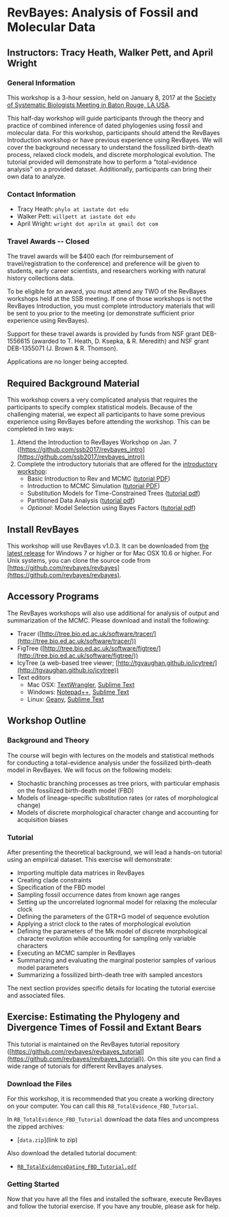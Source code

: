 # RevBayes: Analysis of Fossil and Molecular Data

## Instructors: Tracy Heath, Walker Pett, and April Wright

### General Information
This workshop is a 3-hour session, held on January 8, 2017 at the [Society of Systematic Biologists Meeting in Baton Rouge, LA USA](https://ssb2017.github.io/). 

This half-day workshop will guide participants through the theory and practice of combined inference of dated phylogenies using fossil and molecular data. For this workshop, participants should attend the RevBayes Introduction workshop or have previous experience using RevBayes. We will cover the background necessary to understand the fossilized birth-death process, relaxed clock models, and discrete morphological evolution. The tutorial provided will demonstrate how to perform a "total-evidence analysis" on a provided dataset. Additionally, participants can bring their own data to analyze.  

### Contact Information

* Tracy Heath: `phylo at iastate dot edu`
* Walker Pett: `willpett at iastate dot edu`
* April Wright: `wright dot aprilm at gmail dot com`

### Travel Awards -- Closed

The travel awards will be $400 each (for reimbursement of travel/registration to the conference) and preference will be given to students, early career scientists, and researchers working with natural history collections data.

To be eligible for an award, you must attend any TWO of the RevBayes workshops held at the SSB meeting. If one of those workshops is not the RevBayes Introduction, you must complete introductory materials that will be sent to you prior to the meeting (or demonstrate sufficient prior experience using RevBayes). 

Support for these travel awards is provided by funds from NSF grant DEB-1556615 (awarded to T. Heath, D. Ksepka, & R. Meredith) and NSF grant DEB-1355071 (J. Brown & R. Thomson).

Applications are no longer being accepted.

## Required Background Material

This workshop covers a very complicated analysis that requires the participants to specify complex statistical models. Because of the challenging material, we expect all participants to have some previous experience using RevBayes before attending the workshop. This can be completed in two ways:

1. Attend the Introduction to RevBayes Workshop on Jan. 7 ([https://github.com/ssb2017/revbayes_intro](https://github.com/ssb2017/revbayes_intro))
2. Complete the introductory tutorials that are offered for the [introductory workshop](https://github.com/ssb2017/revbayes_intro):
	* Basic Introduction to Rev and MCMC ([tutorial PDF](https://github.com/ssb2017/revbayes_intro/blob/master/tutorials/RB_Basics_Tutorial.pdf))
	* Introduction to MCMC Simulation ([tutorial PDF](https://github.com/revbayes/revbayes_tutorial/blob/master/tutorial_TeX/RB_MCMC_Intro_Tutorial/RB_MCMC_Intro_Tutorial.pdf))
	* Substitution Models for Time-Constrained Trees ([tutorial pdf](https://github.com/ssb2017/revbayes_intro/blob/master/tutorials/RB_CTMC_Tutorial.pdf))
	* Partitioned Data Analysis ([tutorial pdf](https://github.com/ssb2017/revbayes_intro/blob/master/tutorials/RB_Partition_Tutorial.pdf))
	* *Optional*: Model Selection using Bayes Factors ([tutorial pdf](https://github.com/ssb2017/revbayes_intro/blob/master/tutorials/RB_BayesFactor_Tutorial.pdf))


## Install RevBayes

This workshop will use RevBayes v1.0.3. It can be downloaded from [the latest release](https://github.com/revbayes/revbayes/releases/tag/v1.0.3-release) for Windows 7 or higher or for Mac OSX 10.6 or higher. For Unix systems, you can clone the source code from [https://github.com/revbayes/revbayes](https://github.com/revbayes/revbayes).

## Accessory Programs

The RevBayes workshops will also use additional for analysis of output and summarization of the MCMC. Please download and install the following:

* Tracer ([http://tree.bio.ed.ac.uk/software/tracer/](http://tree.bio.ed.ac.uk/software/tracer/))
* FigTree ([http://tree.bio.ed.ac.uk/software/figtree/](http://tree.bio.ed.ac.uk/software/figtree/))
* IcyTree (a web-based tree viewer; [http://tgvaughan.github.io/icytree/](http://tgvaughan.github.io/icytree))
* Text editors
	* Mac OSX: [TextWrangler](http://www.barebones.com/products/TextWrangler/), [Sublime Text](https://www.sublimetext.com/)
	* Windows: [Notepad++](https://notepad-plus-plus.org/), [Sublime Text](https://www.sublimetext.com/)
	* Linux: [Geany](https://www.geany.org/), [Sublime Text](https://www.sublimetext.com/)

## Workshop Outline
### Background and Theory
The course will begin with lectures on the models and statistical methods for conducting a total-evidence analysis under the fossilized birth-death model in RevBayes. We will focus on the following models:

* Stochastic branching processes as tree priors, with particular emphasis on the fossilized birth-death model (FBD)
* Models of lineage-specific substitution rates (or rates of morphological change)
* Models of discrete morphological character change and accounting for acquisition biases

### Tutorial
After presenting the theoretical background, we will lead a hands-on tutorial using an empirical dataset. This exercise will demonstrate:

* Importing multiple data matrices in RevBayes
* Creating clade constraints
* Specification of the FBD model
* Sampling fossil occurrence dates from known age ranges
* Setting up the uncorrelated lognormal model for relaxing the molecular clock
* Defining the parameters of the GTR+G model of sequence evolution
* Applying a strict clock to the rates of morphological evolution
* Defining the parameters of the Mk model of discrete morphological character evolution while accounting for sampling only variable characters
* Executing an MCMC sampler in RevBayes
* Summarizing and evaluating the marginal posterior samples of various model parameters
* Summarizing a fossilized birth-death tree with sampled ancestors

The next section provides specific details for locating the tutorial exercise and associated files.

## Exercise: Estimating the Phylogeny and Divergence Times of Fossil and Extant Bears

This tutorial is maintained on the RevBayes tutorial repository ([https://github.com/revbayes/revbayes_tutorial](https://github.com/revbayes/revbayes_tutorial)). On this site you can find a wide range of tutorials for different RevBayes analyses. 

### Download the Files

For this workshop, it is recommended that you create a working directory on your computer. You can call this `RB_TotalEvidence_FBD_Tutorial`.

In `RB_TotalEvidence_FBD_Tutorial` download the data files and uncompress the zipped archives:

* [`data.zip`](link to zip)

Also download the detailed tutorial document:

* [`RB_TotalEvidenceDating_FBD_Tutorial.pdf`](https://github.com/revbayes/revbayes_tutorial/blob/master/tutorial_TeX/RB_TotalEvidenceDating_FBD_Tutorial/RB_TotalEvidenceDating_FBD_Tutorial.pdf-brokenlink)

### Getting Started

Now that you have all the files and installed the software, execute RevBayes and follow the tutorial exercise. If you have any trouble, please ask for help. 